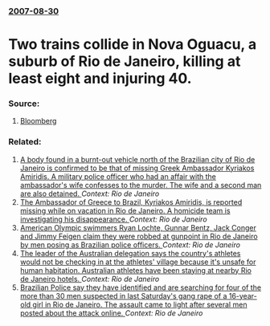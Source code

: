 ### [2007-08-30](/news/2007/08/30/index.md)

#  Two trains collide in Nova Oguacu, a suburb of Rio de Janeiro, killing at least eight and injuring 40. 




### Source:

1. [Bloomberg](http://www.bloomberg.com/apps/news?pid=20601086&sid=a5l7TQc8rfQ4&refer=latin_america)

### Related:

1. [A body found in a burnt-out vehicle north of the Brazilian city of Rio de Janeiro is confirmed to be that of missing Greek Ambassador Kyriakos Amiridis. A military police officer who had an affair with the ambassador's wife confesses to the murder. The wife and a second man are also detained. ](/news/2016/12/30/a-body-found-in-a-burnt-out-vehicle-north-of-the-brazilian-city-of-rio-de-janeiro-is-confirmed-to-be-that-of-missing-greek-ambassador-kyriak.md) _Context: Rio de Janeiro_
2. [The Ambassador of Greece to Brazil, Kyriakos Amiridis, is reported missing while on vacation in Rio de Janeiro. A homicide team is investigating his disappearance. ](/news/2016/12/29/the-ambassador-of-greece-to-brazil-kyriakos-amiridis-is-reported-missing-while-on-vacation-in-rio-de-janeiro-a-homicide-team-is-investiga.md) _Context: Rio de Janeiro_
3. [American Olympic swimmers Ryan Lochte, Gunnar Bentz, Jack Conger and Jimmy Feigen claim they were robbed at gunpoint in Rio de Janeiro by men posing as Brazilian police officers. ](/news/2016/08/14/american-olympic-swimmers-ryan-lochte-gunnar-bentz-jack-conger-and-jimmy-feigen-claim-they-were-robbed-at-gunpoint-in-rio-de-janeiro-by-me.md) _Context: Rio de Janeiro_
4. [The leader of the Australian delegation says the country's athletes would not be checking in at the athletes' village because it's unsafe for human habitation. Australian athletes have been staying at nearby Rio de Janeiro hotels. ](/news/2016/07/24/the-leader-of-the-australian-delegation-says-the-country-s-athletes-would-not-be-checking-in-at-the-athletes-village-because-it-s-unsafe-fo.md) _Context: Rio de Janeiro_
5. [Brazilian Police say they have identified and are searching for four of the more than 30 men suspected in last Saturday's gang rape of a 16-year-old girl in Rio de Janeiro. The assault came to light after several men posted about the attack online. ](/news/2016/05/28/brazilian-police-say-they-have-identified-and-are-searching-for-four-of-the-more-than-30-men-suspected-in-last-saturday-s-gang-rape-of-a-16.md) _Context: Rio de Janeiro_
